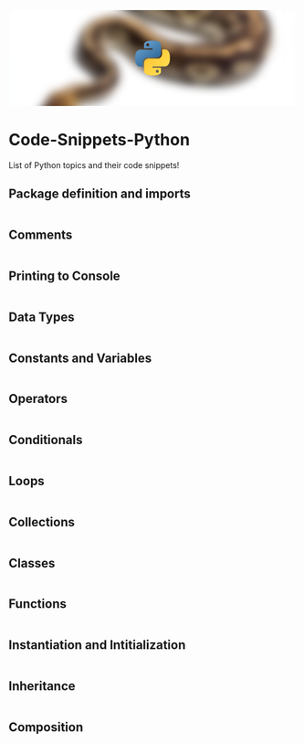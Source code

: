![alt text](https://github.com/Singularity-Coder/Code-Snippets-Python/blob/main/assets/banner_python.png)
# Code-Snippets-Python
List of Python topics and their code snippets!

## Package definition and imports
```Python

```
## Comments
```Python

```
## Printing to Console
```Python

```
## Data Types
```Python

```
## Constants and Variables
```Python

```
## Operators
```Python

```
## Conditionals
```Python

```
## Loops
```Python

```
## Collections
```Python

```
## Classes
```Python

```
## Functions
```Python

```
## Instantiation and Intitialization
```Python

```
## Inheritance 
```Python

```
## Composition
```Python

```